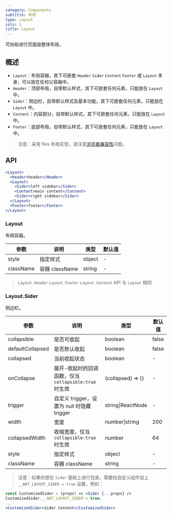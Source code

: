 ```yaml
---
category: Components
subtitle: 布局
type: Layout
cols: 1
title: Layout
---
```


可协助进行页面级整体布局。

## 概述

- `Layout`：布局容器，其下可嵌套 `Header` `Sider` `Content` `Footer` 或 `Layout` 本身，可以放在任何父容器中。
- `Header`：顶部布局，自带默认样式，其下可嵌套任何元素，只能放在 `Layout` 中。
- `Sider`：侧边栏，自带默认样式及基本功能，其下可嵌套任何元素，只能放在 `Layout` 中。
- `Content`：内容部分，自带默认样式，其下可嵌套任何元素，只能放在 `Layout` 中。
- `Footer`：底部布局，自带默认样式，其下可嵌套任何元素，只能放在 `Layout` 中。

> 注意：采用 flex 布局实现，请注意[浏览器兼容性](http://caniuse.com/#search=flex)问题。

## API

```jsx
<Layout>
  <Header>header</Header>
  <Layout>
    <Sider>left sidebar</Sider>
    <Content>main content</Content>
    <Sider>right sidebar</Sider>
  </Layout>
  <Footer>footer</Footer>
</Layout>
```

### Layout

布局容器。

| 参数      | 说明                                      | 类型         | 默认值 |
|----------|------------------------------------------|-------------|-------|
| style | 指定样式 | object | - |
| className | 容器 className | string | - |

> `Layout.Header` `Layout.Footer` `Layout.Content` API 与 `Layout` 相同

### Layout.Sider

侧边栏。

| 参数      | 说明                                     | 类型       | 默认值 |
|----------|-----------------------------------------|------------|-------|
| collapsible | 是否可收起 | boolean | false  |
| defaultCollapsed | 是否默认收起 | boolean | false  |
| collapsed | 当前收起状态 | boolean | - |
| onCollapse | 展开-收起时的回调函数，仅当 `collapsible:true` 时生效 | (collapsed) => {} | - |
| trigger | 自定义 trigger，设置为 null 时隐藏 trigger | string\|ReactNode | - |
| width | 宽度 | number\|string | 200 |
| collapsedWidth | 收缩宽度，仅当 `collapsible:true` 时生效 | number | 64 |
| style | 指定样式 | object | - |
| className | 容器 className | string | - |

> 注意：如果你想在 `Sider` 基础上进行包装，需要给自定义组件加上 `__ANT_LAYOUT_SIDER = true` 设置，例如：

```jsx
const CustomizedSider = (props) => <Sider {...props} />
CustomizedSider.__ANT_LAYOUT_SIDER = true;
...
<CustomizedSider>Sider Content</CustomizedSider>
```
